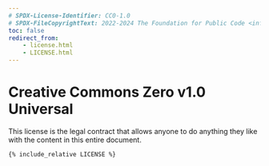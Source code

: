 ```yaml
---
# SPDX-License-Identifier: CC0-1.0
# SPDX-FileCopyrightText: 2022-2024 The Foundation for Public Code <info@publiccode.net>, https://standard.publiccode.net/AUTHORS
toc: false
redirect_from:
    - license.html
    - LICENSE.html
---
```


# Creative Commons Zero v1.0 Universal

<!-- TODO FIXME: move styling to the proper place, not inline html -->
<style>.highlight { flex: 2 2 80%; max-width: 100%; } </style>

This license is the legal contract that allows anyone to do anything they like with the content in this entire document.

```text
{% include_relative LICENSE %}
```

